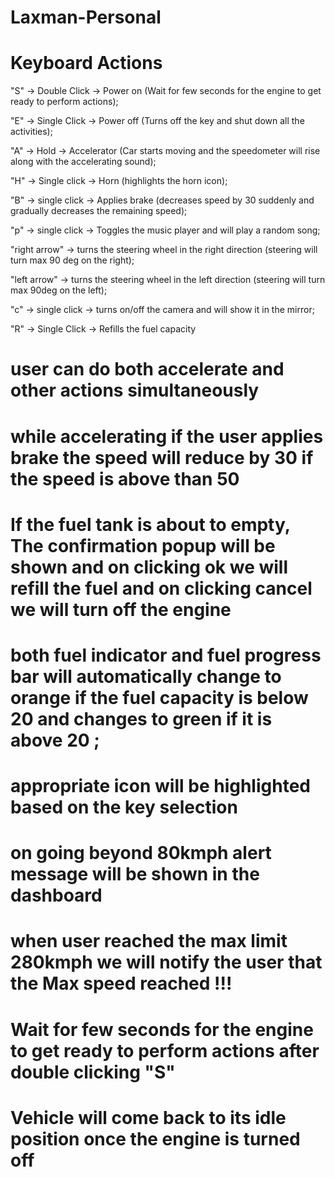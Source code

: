 # Laxman-Personal

# Keyboard Actions

"S" -> Double Click -> Power on (Wait for few seconds for the engine to get ready to perform actions);

"E" -> Single Click -> Power off (Turns off the key and shut down all the activities);

"A" -> Hold ->  Accelerator (Car starts moving and the speedometer will rise along with the accelerating sound);

"H" -> Single click -> Horn (highlights the horn icon);

"B" -> single click -> Applies brake (decreases speed by 30 suddenly and gradually decreases the remaining speed);

"p" -> single click -> Toggles the music player and will play a random song;

"right arrow" -> turns the steering wheel in the right direction (steering will turn max 90 deg on the right);

"left arrow" -> turns the steering wheel in the left direction (steering will turn max 90deg on the left);

"c" -> single click -> turns on/off the camera and will show it in the mirror;

"R" -> Single Click -> Refills the fuel capacity 

# user can do both accelerate and other actions simultaneously
# while accelerating if the user applies brake the speed will reduce by 30 if the speed is above than 50
# If the fuel tank is about to empty, The confirmation popup will be shown and on clicking ok we will refill the fuel and on clicking cancel we will turn off the engine
# both fuel indicator and fuel progress bar will automatically change to orange if the fuel capacity is below 20 and changes to green if it is above 20 ;
# appropriate icon will be highlighted based on the key selection
# on going beyond 80kmph alert message will be shown in the dashboard
# when user reached the max limit 280kmph we will notify the user that the Max speed reached !!!
# Wait for few seconds for the engine to get ready to perform actions after double clicking "S"
# Vehicle will come back to its idle position once the engine is turned off


